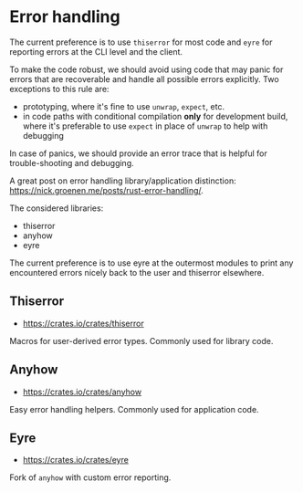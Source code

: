 # Error handling

The current preference is to use `thiserror` for most code and `eyre` for reporting errors at the CLI level and the client.

To make the code robust, we should avoid using code that may panic for errors that are recoverable and handle all possible errors explicitly. Two exceptions to this rule are:
- prototyping, where it's fine to use `unwrap`, `expect`, etc.
- in code paths with conditional compilation **only** for development build, where it's preferable to use `expect` in place of `unwrap` to help with debugging

In case of panics, we should provide an error trace that is helpful for trouble-shooting and debugging.

A great post on error handling library/application distinction: <https://nick.groenen.me/posts/rust-error-handling/>.

The considered libraries:
- thiserror
- anyhow
- eyre

The current preference is to use eyre at the outermost modules to print any encountered errors nicely back to the user and thiserror elsewhere.

## Thiserror

- <https://crates.io/crates/thiserror>

Macros for user-derived error types. Commonly used for library code.

## Anyhow

- <https://crates.io/crates/anyhow>

Easy error handling helpers. Commonly used for application code.

## Eyre

- <https://crates.io/crates/eyre>

Fork of `anyhow` with custom error reporting.
